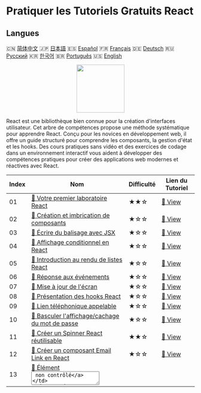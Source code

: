 # Pratiquer les Tutoriels Gratuits React

## Langues

🇨🇳 [简体中文](README_zh.md) 🇯🇵 [日本語](README_ja.md) 🇪🇸 [Español](README_es.md) 🇫🇷 [Français](README_fr.md) 🇩🇪 [Deutsch](README_de.md) 🇷🇺 [Русский](README_ru.md) 🇰🇷 [한국어](README_ko.md) 🇧🇷 [Português](README_pt.md) 🇺🇸 [English](README.md) 

<div align="center">
<img width="128px" src="https://file.labex.io/path/nUDMNpUKFvpT.png">
</div>

React est une bibliothèque bien connue pour la création d'interfaces utilisateur. Cet arbre de compétences propose une méthode systématique pour apprendre React. Conçu pour les novices en développement web, il offre un guide structuré pour comprendre les composants, la gestion d'état et les hooks. Des cours pratiques sans vidéo et des exercices de codage dans un environnement interactif vous aident à développer des compétences pratiques pour créer des applications web modernes et réactives avec React.

|   Index | Nom                                                                                                                                            | Difficulté   | Lien du Tutoriel                                                                                |
|---------|------------------------------------------------------------------------------------------------------------------------------------------------|--------------|-------------------------------------------------------------------------------------------------|
|      01 | [📖 Votre premier laboratoire React](https://labex.io/fr/tutorials/react-your-first-react-lab-92968)                                           | ★★☆          | [🔗 View](https://labex.io/fr/tutorials/react-your-first-react-lab-92968)                       |
|      02 | [📖 Création et imbrication de composants](https://labex.io/fr/tutorials/react-creating-and-nesting-components-100371)                         | ★☆☆          | [🔗 View](https://labex.io/fr/tutorials/react-creating-and-nesting-components-100371)           |
|      03 | [📖 Écrire du balisage avec JSX](https://labex.io/fr/tutorials/react-writing-markup-with-jsx-100376)                                           | ★☆☆          | [🔗 View](https://labex.io/fr/tutorials/react-writing-markup-with-jsx-100376)                   |
|      04 | [📖 Affichage conditionnel en React](https://labex.io/fr/tutorials/react-conditional-rendering-in-react-100370)                                | ★☆☆          | [🔗 View](https://labex.io/fr/tutorials/react-conditional-rendering-in-react-100370)            |
|      05 | [📖 Introduction au rendu de listes React](https://labex.io/fr/tutorials/react-rendering-react-lists-introduction-100372)                      | ★☆☆          | [🔗 View](https://labex.io/fr/tutorials/react-rendering-react-lists-introduction-100372)        |
|      06 | [📖 Réponse aux événements](https://labex.io/fr/tutorials/react-responding-to-events-100373)                                                   | ★☆☆          | [🔗 View](https://labex.io/fr/tutorials/react-responding-to-events-100373)                      |
|      07 | [📖 Mise à jour de l'écran](https://labex.io/fr/tutorials/react-updating-the-screen-100374)                                                    | ★☆☆          | [🔗 View](https://labex.io/fr/tutorials/react-updating-the-screen-100374)                       |
|      08 | [📖 Présentation des hooks React](https://labex.io/fr/tutorials/react-react-hooks-introduction-100375)                                         | ★☆☆          | [🔗 View](https://labex.io/fr/tutorials/react-react-hooks-introduction-100375)                  |
|      09 | [📖 Lien téléphonique appelable](https://labex.io/fr/tutorials/react-callable-telephone-link-38342)                                            | ★☆☆          | [🔗 View](https://labex.io/fr/tutorials/react-callable-telephone-link-38342)                    |
|      10 | [📖 Basculer l'affichage/cachage du mot de passe](https://labex.io/fr/tutorials/react-show-hide-password-toggle-38358)                         | ★☆☆          | [🔗 View](https://labex.io/fr/tutorials/react-show-hide-password-toggle-38358)                  |
|      11 | [📖 Créer un Spinner React réutilisable](https://labex.io/fr/tutorials/react-create-reusable-react-spinner-38353)                              | ★★☆          | [🔗 View](https://labex.io/fr/tutorials/react-create-reusable-react-spinner-38353)              |
|      12 | [📖 Créer un composant Email Link en React](https://labex.io/fr/tutorials/react-create-react-email-link-component-38354)                       | ★☆☆          | [🔗 View](https://labex.io/fr/tutorials/react-create-react-email-link-component-38354)          |
|      13 | [📖 Élément <textarea> non contrôlé](https://labex.io/fr/tutorials/react-uncontrolled-textarea-element-38365)                                  | ★☆☆          | [🔗 View](https://labex.io/fr/tutorials/react-uncontrolled-textarea-element-38365)              |
|      14 | [📖 Champ d'entrée non contrôlé](https://labex.io/fr/tutorials/react-uncontrolled-input-field-38369)                                           | ★☆☆          | [🔗 View](https://labex.io/fr/tutorials/react-uncontrolled-input-field-38369)                   |
|      15 | [📖 Entrée de plage non contrôlée](https://labex.io/fr/tutorials/react-uncontrolled-range-input-38361)                                         | ★☆☆          | [🔗 View](https://labex.io/fr/tutorials/react-uncontrolled-range-input-38361)                   |
|      16 | [📖 Composant de liste dynamique React](https://labex.io/fr/tutorials/react-dynamic-react-list-component-38347)                                | ★☆☆          | [🔗 View](https://labex.io/fr/tutorials/react-dynamic-react-list-component-38347)               |
|      17 | [📖 Tableau React dynamique avec des données primitives](https://labex.io/fr/tutorials/react-dynamic-react-table-with-primitive-data-38348)    | ★☆☆          | [🔗 View](https://labex.io/fr/tutorials/react-dynamic-react-table-with-primitive-data-38348)    |
|      18 | [📖 Vue d'affichage de table d'objets](https://labex.io/fr/tutorials/react-object-table-view-38355)                                            | ★☆☆          | [🔗 View](https://labex.io/fr/tutorials/react-object-table-view-38355)                          |
|      19 | [📖 Élément <select> non contrôlé](https://labex.io/fr/tutorials/react-uncontrolled-select-element-38360)                                      | ★☆☆          | [🔗 View](https://labex.io/fr/tutorials/react-uncontrolled-select-element-38360)                |
|      20 | [📖 Liaison de texte automatique](https://labex.io/fr/tutorials/react-automatic-text-linking-38341)                                            | ★☆☆          | [🔗 View](https://labex.io/fr/tutorials/react-automatic-text-linking-38341)                     |
|      21 | [📖 React useComponentDidMount Hook](https://labex.io/fr/tutorials/react-react-usecomponentdidmount-hook-38374)                                | ★☆☆          | [🔗 View](https://labex.io/fr/tutorials/react-react-usecomponentdidmount-hook-38374)            |
|      22 | [📖 Hook useComponentWillUnmount de React](https://labex.io/fr/tutorials/react-react-usecomponentwillunmount-hook-38376)                       | ★☆☆          | [🔗 View](https://labex.io/fr/tutorials/react-react-usecomponentwillunmount-hook-38376)         |
|      23 | [📖 Hook useIsomporphicEffect de React](https://labex.io/fr/tutorials/react-react-useisomporphiceffect-hook-38391)                             | ★☆☆          | [🔗 View](https://labex.io/fr/tutorials/react-react-useisomporphiceffect-hook-38391)            |
|      24 | [📖 Hook useOnGlobalEvent de React](https://labex.io/fr/tutorials/react-react-useonglobalevent-hook-38399)                                     | ★☆☆          | [🔗 View](https://labex.io/fr/tutorials/react-react-useonglobalevent-hook-38399)                |
|      25 | [📖 Hook React useOnWindowResize](https://labex.io/fr/tutorials/react-react-useonwindowresize-hook-38400)                                      | ★☆☆          | [🔗 View](https://labex.io/fr/tutorials/react-react-useonwindowresize-hook-38400)               |
|      26 | [📖 Hook React useUnload](https://labex.io/fr/tutorials/react-react-useunload-hook-38414)                                                      | ★☆☆          | [🔗 View](https://labex.io/fr/tutorials/react-react-useunload-hook-38414)                       |
|      27 | [📖 Hook useOnWindowScroll de React](https://labex.io/fr/tutorials/react-react-useonwindowscroll-hook-38401)                                   | ★☆☆          | [🔗 View](https://labex.io/fr/tutorials/react-react-useonwindowscroll-hook-38401)               |
|      28 | [📖 Création d'un composant carousel React](https://labex.io/fr/tutorials/react-react-carousel-component-creation-38343)                       | ★☆☆          | [🔗 View](https://labex.io/fr/tutorials/react-react-carousel-component-creation-38343)          |
|      29 | [📖 Hook useEventListener de React](https://labex.io/fr/tutorials/react-react-useeventlistener-hook-38383)                                     | ★☆☆          | [🔗 View](https://labex.io/fr/tutorials/react-react-useeventlistener-hook-38383)                |
|      30 | [📖 Hook useFetch de React](https://labex.io/fr/tutorials/react-react-usefetch-hook-38384)                                                     | ★☆☆          | [🔗 View](https://labex.io/fr/tutorials/react-react-usefetch-hook-38384)                        |
|      31 | [📖 React useInterval Hook](https://labex.io/fr/tutorials/react-react-useinterval-hook-38390)                                                  | ★☆☆          | [🔗 View](https://labex.io/fr/tutorials/react-react-useinterval-hook-38390)                     |
|      32 | [📖 Hook useMediaQuery de React](https://labex.io/fr/tutorials/react-react-usemediaquery-hook-38395)                                           | ★☆☆          | [🔗 View](https://labex.io/fr/tutorials/react-react-usemediaquery-hook-38395)                   |
|      33 | [📖 Hook React usePortal](https://labex.io/fr/tutorials/react-react-useportal-hook-38403)                                                      | ★☆☆          | [🔗 View](https://labex.io/fr/tutorials/react-react-useportal-hook-38403)                       |
|      34 | [📖 Hook useScript de React](https://labex.io/fr/tutorials/react-react-usescript-hook-38406)                                                   | ★☆☆          | [🔗 View](https://labex.io/fr/tutorials/react-react-usescript-hook-38406)                       |
|      35 | [📖 Hook useTimeout de React](https://labex.io/fr/tutorials/react-react-usetimeout-hook-38411)                                                 | ★☆☆          | [🔗 View](https://labex.io/fr/tutorials/react-react-usetimeout-hook-38411)                      |
|      36 | [📖 Hook React useWindowSize](https://labex.io/fr/tutorials/react-react-usewindowsize-hook-38416)                                              | ★☆☆          | [🔗 View](https://labex.io/fr/tutorials/react-react-usewindowsize-hook-38416)                   |
|      37 | [📖 Hook React useClickInside](https://labex.io/fr/tutorials/react-react-useclickinside-hook-38372)                                            | ★☆☆          | [🔗 View](https://labex.io/fr/tutorials/react-react-useclickinside-hook-38372)                  |
|      38 | [📖 React useClickOutside Hook](https://labex.io/fr/tutorials/react-react-useclickoutside-hook-38373)                                          | ★☆☆          | [🔗 View](https://labex.io/fr/tutorials/react-react-useclickoutside-hook-38373)                 |
|      39 | [📖 Champ de saisie contrôlé](https://labex.io/fr/tutorials/react-controlled-input-field-38345)                                                | ★☆☆          | [🔗 View](https://labex.io/fr/tutorials/react-controlled-input-field-38345)                     |
|      40 | [📖 Chargement différé d'images dans React](https://labex.io/fr/tutorials/react-lazy-loading-images-in-react-38350)                            | ★☆☆          | [🔗 View](https://labex.io/fr/tutorials/react-lazy-loading-images-in-react-38350)               |
|      41 | [📖 Zone de texte avec limite de caractères](https://labex.io/fr/tutorials/react-textarea-with-character-limit-38351)                          | ★☆☆          | [🔗 View](https://labex.io/fr/tutorials/react-textarea-with-character-limit-38351)              |
|      42 | [📖 Zone de texte avec limite de mots](https://labex.io/fr/tutorials/react-textarea-with-word-limit-38352)                                     | ★☆☆          | [🔗 View](https://labex.io/fr/tutorials/react-textarea-with-word-limit-38352)                   |
|      43 | [📖 Création d'un composant Modal réutilisable en React](https://labex.io/fr/tutorials/react-creating-reusable-modal-component-in-react-38356) | ★☆☆          | [🔗 View](https://labex.io/fr/tutorials/react-creating-reusable-modal-component-in-react-38356) |
|      44 | [📖 Hook useAsync de React](https://labex.io/fr/tutorials/react-react-useasync-hook-38370)                                                     | ★☆☆          | [🔗 View](https://labex.io/fr/tutorials/react-react-useasync-hook-38370)                        |
|      45 | [📖 Hook useComponentDidUpdate de React](https://labex.io/fr/tutorials/react-react-usecomponentdidupdate-hook-38375)                           | ★☆☆          | [🔗 View](https://labex.io/fr/tutorials/react-react-usecomponentdidupdate-hook-38375)           |
|      46 | [📖 Hook React useCopyToClipboard](https://labex.io/fr/tutorials/react-react-usecopytoclipboard-hook-38377)                                    | ★☆☆          | [🔗 View](https://labex.io/fr/tutorials/react-react-usecopytoclipboard-hook-38377)              |
|      47 | [📖 React useDebounce Hook](https://labex.io/fr/tutorials/react-react-usedebounce-hook-38378)                                                  | ★☆☆          | [🔗 View](https://labex.io/fr/tutorials/react-react-usedebounce-hook-38378)                     |
|      48 | [📖 React useDefault Hook](https://labex.io/fr/tutorials/react-react-usedefault-hook-38379)                                                    | ★☆☆          | [🔗 View](https://labex.io/fr/tutorials/react-react-usedefault-hook-38379)                      |
|      49 | [📖 Hook useEffectOnce de React](https://labex.io/fr/tutorials/react-react-useeffectonce-hook-38381)                                           | ★☆☆          | [🔗 View](https://labex.io/fr/tutorials/react-react-useeffectonce-hook-38381)                   |
|      50 | [📖 Hook React useError](https://labex.io/fr/tutorials/react-react-useerror-hook-38382)                                                        | ★☆☆          | [🔗 View](https://labex.io/fr/tutorials/react-react-useerror-hook-38382)                        |
|      51 | [📖 React useForm Hook](https://labex.io/fr/tutorials/react-react-useform-hook-38385)                                                          | ★☆☆          | [🔗 View](https://labex.io/fr/tutorials/react-react-useform-hook-38385)                         |
|      52 | [📖 Hook useGetSet de React](https://labex.io/fr/tutorials/react-react-usegetset-hook-38386)                                                   | ★☆☆          | [🔗 View](https://labex.io/fr/tutorials/react-react-usegetset-hook-38386)                       |
|      53 | [📖 React useHash Hook](https://labex.io/fr/tutorials/react-react-usehash-hook-38387)                                                          | ★☆☆          | [🔗 View](https://labex.io/fr/tutorials/react-react-usehash-hook-38387)                         |
|      54 | [📖 Hook useLocalStorage de React](https://labex.io/fr/tutorials/react-react-uselocalstorage-hook-38393)                                       | ★☆☆          | [🔗 View](https://labex.io/fr/tutorials/react-react-uselocalstorage-hook-38393)                 |
|      55 | [📖 Hook useMergeState de React](https://labex.io/fr/tutorials/react-react-usemergestate-hook-38396)                                           | ★☆☆          | [🔗 View](https://labex.io/fr/tutorials/react-react-usemergestate-hook-38396)                   |
|      56 | [📖 Hook usePersistedState de React](https://labex.io/fr/tutorials/react-react-usepersistedstate-hook-38402)                                   | ★☆☆          | [🔗 View](https://labex.io/fr/tutorials/react-react-usepersistedstate-hook-38402)               |
|      57 | [📖 React usePrevious Hook](https://labex.io/fr/tutorials/react-react-useprevious-hook-38404)                                                  | ★☆☆          | [🔗 View](https://labex.io/fr/tutorials/react-react-useprevious-hook-38404)                     |
|      58 | [📖 Hook React useRequestAnimationFrame](https://labex.io/fr/tutorials/react-react-userequestanimationframe-hook-38405)                        | ★☆☆          | [🔗 View](https://labex.io/fr/tutorials/react-react-userequestanimationframe-hook-38405)        |
|      59 | [📖 Hook React useSearchParam](https://labex.io/fr/tutorials/react-react-usesearchparam-hook-38407)                                            | ★☆☆          | [🔗 View](https://labex.io/fr/tutorials/react-react-usesearchparam-hook-38407)                  |
|      60 | [📖 Hook React useSessionStorage](https://labex.io/fr/tutorials/react-react-usesessionstorage-hook-38408)                                      | ★☆☆          | [🔗 View](https://labex.io/fr/tutorials/react-react-usesessionstorage-hook-38408)               |
|      61 | [📖 React useTitle Hook](https://labex.io/fr/tutorials/react-react-usetitle-hook-38412)                                                        | ★☆☆          | [🔗 View](https://labex.io/fr/tutorials/react-react-usetitle-hook-38412)                        |
|      62 | [📖 Hook useUpdate de React](https://labex.io/fr/tutorials/react-react-useupdate-hook-38415)                                                   | ★☆☆          | [🔗 View](https://labex.io/fr/tutorials/react-react-useupdate-hook-38415)                       |
|      63 | [📖 Zone de glisser-déposer de fichiers](https://labex.io/fr/tutorials/react-file-drag-and-drop-area-38349)                                    | ★☆☆          | [🔗 View](https://labex.io/fr/tutorials/react-file-drag-and-drop-area-38349)                    |
|      64 | [📖 Hook useHover de React](https://labex.io/fr/tutorials/react-react-usehover-hook-38388)                                                     | ★☆☆          | [🔗 View](https://labex.io/fr/tutorials/react-react-usehover-hook-38388)                        |
|      65 | [📖 React useKeyPress Hook](https://labex.io/fr/tutorials/react-react-usekeypress-hook-38392)                                                  | ★☆☆          | [🔗 View](https://labex.io/fr/tutorials/react-react-usekeypress-hook-38392)                     |
|      66 | [📖 Création d'un menu accordéon rétractable en React](https://labex.io/fr/tutorials/react-building-collapsible-react-accordion-38339)         | ★☆☆          | [🔗 View](https://labex.io/fr/tutorials/react-building-collapsible-react-accordion-38339)       |
|      67 | [📖 Créer une alerte React fermable](https://labex.io/fr/tutorials/react-create-closable-react-alert-38340)                                    | ★☆☆          | [🔗 View](https://labex.io/fr/tutorials/react-create-closable-react-alert-38340)                |
|      68 | [📖 Créer des composants React rétractables](https://labex.io/fr/tutorials/react-create-collapsible-react-components-38344)                    | ★☆☆          | [🔗 View](https://labex.io/fr/tutorials/react-create-collapsible-react-components-38344)        |
|      69 | [📖 Composant de minuteur à rebours React](https://labex.io/fr/tutorials/react-react-countdown-timer-component-38346)                          | ★☆☆          | [🔗 View](https://labex.io/fr/tutorials/react-react-countdown-timer-component-38346)            |
|      70 | [📖 Créer un composant d'évaluation étoilée en React](https://labex.io/fr/tutorials/react-create-star-rating-component-in-react-38362)         | ★☆☆          | [🔗 View](https://labex.io/fr/tutorials/react-create-star-rating-component-in-react-38362)      |
|      71 | [📖 Composant bascule réutilisable React](https://labex.io/fr/tutorials/react-reusable-react-toggle-component-38366)                           | ★☆☆          | [🔗 View](https://labex.io/fr/tutorials/react-reusable-react-toggle-component-38366)            |
|      72 | [📖 Création de bulles d'aide personnalisables en React](https://labex.io/fr/tutorials/react-creating-customizable-react-tooltips-38367)       | ★☆☆          | [🔗 View](https://labex.io/fr/tutorials/react-creating-customizable-react-tooltips-38367)       |
|      73 | [📖 Hook useNavigatorOnLine de React](https://labex.io/fr/tutorials/react-react-usenavigatoronline-hook-38398)                                 | ★☆☆          | [🔗 View](https://labex.io/fr/tutorials/react-react-usenavigatoronline-hook-38398)              |
|      74 | [📖 Hook useToggler de React](https://labex.io/fr/tutorials/react-react-usetoggler-hook-38413)                                                 | ★☆☆          | [🔗 View](https://labex.io/fr/tutorials/react-react-usetoggler-hook-38413)                      |
|      75 | [📖 Case à cocher avec état et sélection multiple](https://labex.io/fr/tutorials/react-stateful-checkbox-with-multiple-selection-38357)        | ★☆☆          | [🔗 View](https://labex.io/fr/tutorials/react-stateful-checkbox-with-multiple-selection-38357)  |
|      76 | [📖 Bouton avec effet d'onde (Ripple Effect)](https://labex.io/fr/tutorials/react-button-with-ripple-effect-38359)                             | ★☆☆          | [🔗 View](https://labex.io/fr/tutorials/react-button-with-ripple-effect-38359)                  |
|      77 | [📖 React useBodyScrollLock Hook](https://labex.io/fr/tutorials/react-react-usebodyscrolllock-hook-38371)                                      | ★☆☆          | [🔗 View](https://labex.io/fr/tutorials/react-react-usebodyscrolllock-hook-38371)               |
|      78 | [📖 Hook useMutationObserver de React](https://labex.io/fr/tutorials/react-react-usemutationobserver-hook-38397)                               | ★☆☆          | [🔗 View](https://labex.io/fr/tutorials/react-react-usemutationobserver-hook-38397)             |
|      79 | [📖 Hook useDelayedState de React](https://labex.io/fr/tutorials/react-react-usedelayedstate-hook-38380)                                       | ★☆☆          | [🔗 View](https://labex.io/fr/tutorials/react-react-usedelayedstate-hook-38380)                 |
|      80 | [📖 Création d'un composant Tabs réutilisable en React](https://labex.io/fr/tutorials/react-building-reusable-react-tabs-component-38363)      | ★☆☆          | [🔗 View](https://labex.io/fr/tutorials/react-building-reusable-react-tabs-component-38363)     |
|      81 | [📖 Vue d'arborescence d'objets extensible](https://labex.io/fr/tutorials/react-expandable-object-tree-view-38368)                             | ★☆☆          | [🔗 View](https://labex.io/fr/tutorials/react-expandable-object-tree-view-38368)                |
|      82 | [📖 Hook useIntersectionObserver de React](https://labex.io/fr/tutorials/react-react-useintersectionobserver-hook-38389)                       | ★☆☆          | [🔗 View](https://labex.io/fr/tutorials/react-react-useintersectionobserver-hook-38389)         |
|      83 | [📖 Hook useMap de React](https://labex.io/fr/tutorials/react-react-usemap-hook-38394)                                                         | ★☆☆          | [🔗 View](https://labex.io/fr/tutorials/react-react-usemap-hook-38394)                          |
|      84 | [📖 Hook useSet de React](https://labex.io/fr/tutorials/react-react-useset-hook-38409)                                                         | ★☆☆          | [🔗 View](https://labex.io/fr/tutorials/react-react-useset-hook-38409)                          |
|      85 | [📖 React useSSR Hook](https://labex.io/fr/tutorials/react-react-usessr-hook-38410)                                                            | ★☆☆          | [🔗 View](https://labex.io/fr/tutorials/react-react-usessr-hook-38410)                          |

## Plus

- 🔗 [React En savoir plus sur](https://labex.io/fr/skilltrees/react)
- 🔗 [Awesome Cours de Programmation](https://github.com/labex-labs/awesome-programming-courses)
- 🔗 [Awesome Projets de Programmation](https://github.com/labex-labs/awesome-programming-projects)

